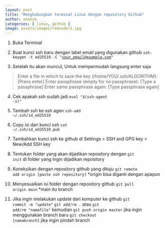 ```yaml
---
layout: post
title: "Menghubungkan terminal Linux dengan repository Github"
author: anonim
categories: [ linux, github ]
image: assets/images/reminder1.jpg
---
```


1. Buka Terminal
2. Buat kunci ssh baru dengan label email yang digunakan github
<code>ssh-keygen -t ed25519 -C "your_email@example.com"</code>

3. Setelah itu akan muncul, Untuk mempermudah langsung enter saja 
> Enter a file in which to save the key (/home/YOU/.ssh/ALGORITHM):[Press enter]
> Enter passphrase (empty for no passphrase): [Type a passphrase]
> Enter same passphrase again: [Type passphrase again]

4. Cek apakah ssh sudah jadi
<code>eval "$(ssh-agent -s)"</code>

5. Tambah ssh ke ssh agen
<code>ssh-add ~/.ssh/id_ed25519</code>

6. Copy isi dari kunci ssh
<code>cat ~/.ssh/id_ed25519.pub</code>

7. Tambahkan kunci ssh ke github di Settings > SSH and GPG key > New/Add SSH key
8. Tentukan folder yang akan dijadikan repository dengan
<code>git init</code>
di folder yang ingin dijadikan repository

9. Koneksikan dengan repository github yang dituju
<code>git remote add origin [paste ssh repository]</code>
*origin bisa diganti dengan apapun

10. Menyesuaikan isi folder dengan repository github
<code>git pull origin main</code>
*main itu branch

11. Jika ingin melakukan update dari komputer ke github
<code>git commit -m "update"</code>
<code>git add/rm .</code>
atau
<code>git add/rm "namafile"</code>
kemudian
<code>git push origin master</code>
jika ingin menggunakan branch baru
<code>git checkout [namabranch]</code>
jika ingin pindah branch

<audio hidden autoplay loop volume="0.1">
  <source src="/assets/audios/golden hours.mp3" type="audio/mpeg">
</audio>